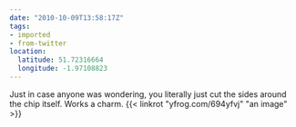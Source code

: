 ```yaml
---
date: "2010-10-09T13:58:17Z"
tags:
- imported
- from-twitter
location:
  latitude: 51.72316664
  longitude: -1.97108823
---
```

Just in case anyone was wondering, you literally just cut the sides around the chip itself. Works a charm. {{< linkrot "yfrog.com/694yfvj" "an image" >}}
